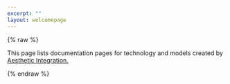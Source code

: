 ```yaml
---
excerpt: ""
layout: welcomepage
---
```

{% raw %}
<div class="intro__excerpt">
        <p>This page lists documentation pages for technology and models created by <a href="https://www.imandra.ai" class="intro__excerpt-link -WelcomeAILink">Aesthetic Integration.</a></p>

</div>
{% endraw %}